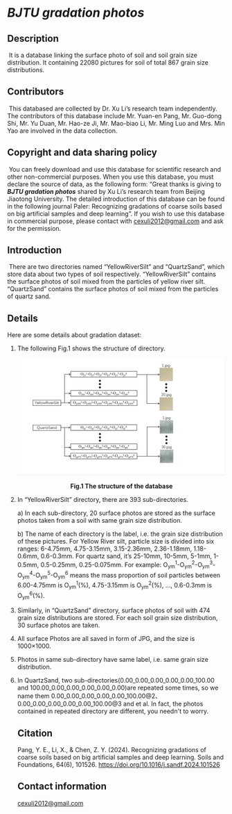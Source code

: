 # *BJTU gradation photos*

## Description

​	It is a database linking the surface photo of soil and soil grain size distribution. It containing 22080 pictures for soil of total 867 grain size distributions. 

## Contributors

​	This databased are collected by Dr. Xu Li’s research team independently. The contributors of this database include Mr. Yuan-en Pang, Mr. Guo-dong Shi, Mr. Yu Duan, Mr. Hao-ze Ji, Mr. Mao-biao Li, Mr. Ming Luo and Mrs. Min Yao are involved in the data collection.

## Copyright and data sharing policy

​	You can freely download and use this database for scientific research and other non-commercial purposes. When you use this database, you must declare the source of data, as the following form: “Great thanks is giving to ***BJTU gradation photos*** shared by Xu Li’s research team from Beijing Jiaotong University. The detailed introduction of this database can be found in the following journal Paler: Recognizing gradations of coarse soils based on big artificial samples and deep learning”. If you wish to use this database in commercial purpose, please contact with [cexuli2012@gmail.com](mailto:cexuli2012@gmail.com) and ask for the permission.

## Introduction

​	There are two directories named “YellowRiverSilt” and “QuartzSand”, which store data about two types of soil respectively. “YellowRiverSilt” contains the surface photos of soil mixed from the particles of yellow river silt. “QuartzSand” contains the surface photos of soil mixed from the particles of quartz sand.

## Details

Here are some details about gradation dataset:

1. The following Fig.1 shows the structure of directory. 

   ![image-20230118091907607](dir_structure.png)

   <p align="center"><b>Fig.1 The structure of the database</b></p>

2. In “YellowRiverSilt” directory, there are 393 sub-directories. 

   a) In each sub-directory, 20 surface photos are stored as the surface photos taken from a soil with same grain size distribution. 

   b) The name of each directory is the label, i.e. the grain size distribution of these pictures. For Yellow River silt, particle size is divided into six ranges: 6-4.75mm, 4.75-3.15mm, 3.15-2.36mm, 2.36-1.18mm, 1.18-0.6mm, 0.6-0.3mm. For quartz sand, it’s 25-10mm, 10-5mm, 5-1mm, 1-0.5mm, 0.5-0.25mm, 0.25-0.075mm. For example: O<sub>ym</sub><sup>1</sup>-O<sub>ym</sub><sup>2</sup>-O<sub>ym</sub><sup>3</sup>-O<sub>ym</sub><sup>4</sup>-O<sub>ym</sub><sup>5</sup>-O<sub>ym</sub><sup>6</sup> means the mass proportion of soil particles between 6.00-4.75mm is O<sub>ym</sub><sup>1</sup>(%), 4.75-3.15mm is O<sub>ym</sub><sup>2</sup>(%), …, 0.6-0.3mm is O<sub>ym</sub><sup>6</sup>(%).

3. Similarly, in “QuartzSand” directory, surface photos of soil with 474 grain size distributions are stored. For each soil grain size distribution, 30 surface photos are taken. 

4. All surface Photos are all saved in form of JPG, and the size is 1000×1000.

5. Photos in same sub-directory have same label, i.e. same grain size distribution.

6. In QuartzSand, two sub-directories(0.00_0.00_0.00_0.00_0.00_100.00 and 100.00_0.00_0.00_0.00_0.00_0.00)are repeated some times, so we name them 0.00_0.00_0.00_0.00_0.00_100.00@2、0.00_0.00_0.00_0.00_0.00_100.00@3 and et al. In fact, the photos contained in repeated directory are different, you needn't to worry.

   ## Citation
   
   Pang, Y. E., Li, X., & Chen, Z. Y. (2024). Recognizing gradations of coarse soils based on big artificial samples and deep learning. Soils and Foundations, 64(6), 101526. https://doi.org/10.1016/j.sandf.2024.101526
   
   ## Contact information

   [cexuli2012@gmail.com](mailto:cexuli2012@gmail.com)
